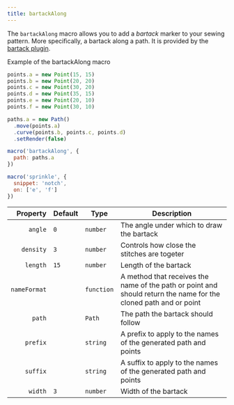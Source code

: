 ```yaml
---
title: bartackAlong
---
```


The `bartackAlong` macro allows you to add a *bartack* marker to your sewing pattern.
More specifically, a bartack along a path.
It is provided by the [bartack plugin](/reference/plugins/bartack/).

<Example part="plugin_bartackalong">
Example of the bartackAlong macro
</Example>

```js
points.a = new Point(15, 15)
points.b = new Point(20, 20)
points.c = new Point(30, 20)
points.d = new Point(35, 15)
points.e = new Point(20, 10)
points.f = new Point(30, 10)

paths.a = new Path()
  .move(points.a)
  .curve(points.b, points.c, points.d)
  .setRender(false)

macro('bartackAlong', { 
  path: paths.a 
})

macro('sprinkle', {
  snippet: 'notch',
  on: ['e', 'f']
})
```

| Property     | Default    | Type       | Description |
|-------------:|------------|------------|-------------|
| `angle`      | `0`        | `number`   | The angle under which to draw the bartack |
| `density`    | `3`        | `number`   | Controls how close the stitches are togeter |
| `length`     | `15`       | `number`   | Length of the bartack |
| `nameFormat` |            | `function` | A method that receives the name of the path or point and should return the name for the cloned path and or point |
| `path`       |            | `Path`     | The path the bartack should follow |
| `prefix`     |            | `string`   | A prefix to apply to the names of the generated path and points |
| `suffix`     |            | `string`   | A suffix to apply to the names of the generated path and points |
| `width`      | `3`        | `number`   | Width of the bartack |

